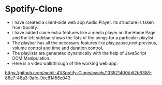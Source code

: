 # Spotify-Clone
* I have created a client-side web app Audio Player. Its structure is taken from Spotify.
* I have added some extra features like a media player on the Home Page and the left sidebar shows the lists of the songs for a particular playlist.
* The playbar has all the necessary features like play,pause,next,previous, volume control and time and duration control.
* The playlists are generated dynamically with the help of JavaScript DOM Manipulation.
* Here is a video walkthrough of the working web app: 

https://github.com/mohit-41/Spotify-Clone/assets/133521400/b52b6358-86e7-48a3-9afc-9cc81456e043

